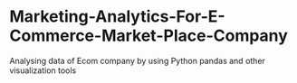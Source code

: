 # Marketing-Analytics-For-E-Commerce-Market-Place-Company
Analysing data of Ecom company by using Python pandas and other visualization tools
